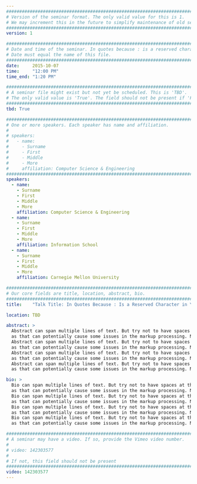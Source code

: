 ```yaml
---
################################################################################
# Version of the seminar format. The only valid value for this is 1. 
# We may increment this in the future to simplify maintenance of old seminars.
################################################################################
version: 1

################################################################################
# Date and time of the seminar. In quotes because : is a reserved character.
# Date must equal the name of this file.
################################################################################
date:     2015-10-07
time:     "12:00 PM"
time_end: "1:20 PM"

################################################################################
# A seminar file might exist but not yet be scheduled. This is 'TBD'. 
# The only valid value is 'True'. The field should not be present if 'False'.
################################################################################
tbd: True

################################################################################
# One or more speakers. Each speaker has name and affiliation.
#
# speakers:
#   - name: 
#     - Surname
#     - First
#     - Middle
#     - More
#     affiliation: Computer Science & Engineering 
################################################################################
speakers:
  - name: 
    - Surname
    - First
    - Middle
    - More
    affiliation: Computer Science & Engineering 
  - name: 
    - Surname
    - First
    - Middle
    - More
    affiliation: Information School 
  - name: 
    - Surname
    - First
    - Middle
    - More
    affiliation: Carnegie Mellon University 

################################################################################
# Our core fields are title, location, abstract, bio.
################################################################################
title:    "Talk Title: In Quotes Because : Is a Reserved Character in YAML"

location: TBD

abstract: >
  Abstract can span multiple lines of text. But try not to have spaces at the end of a line,
  as that can potentially cause some issues in the markup processing. Not sure if it will or not. 
  Abstract can span multiple lines of text. But try not to have spaces at the end of a line,
  as that can potentially cause some issues in the markup processing. Not sure if it will or not. 
  Abstract can span multiple lines of text. But try not to have spaces at the end of a line,
  as that can potentially cause some issues in the markup processing. Not sure if it will or not. 
  Abstract can span multiple lines of text. But try not to have spaces at the end of a line,
  as that can potentially cause some issues in the markup processing. Not sure if it will or not. 

bio: >
  Bio can span multiple lines of text. But try not to have spaces at the end of a line,
  as that can potentially cause some issues in the markup processing. Not sure if it will or not. 
  Bio can span multiple lines of text. But try not to have spaces at the end of a line,
  as that can potentially cause some issues in the markup processing. Not sure if it will or not. 
  Bio can span multiple lines of text. But try not to have spaces at the end of a line,
  as that can potentially cause some issues in the markup processing. Not sure if it will or not. 
  Bio can span multiple lines of text. But try not to have spaces at the end of a line,
  as that can potentially cause some issues in the markup processing. Not sure if it will or not. 

################################################################################
# A seminar may have a video. If so, provide the Vimeo video number.
#
# video: 142303577
#
# If not, this field should not be present 
################################################################################
video: 142303577
---
```

